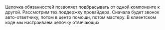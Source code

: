 Цепочка обязанностей позволяет подбрасывать от одной компоненте к другой. Рассмотрим тех.поддержку провайдера. Сначала будет звонок авто-ответчику, потом в центр помощи, потом мастеру. В клиентском коде мы настраиваем цепочку отвечающих
